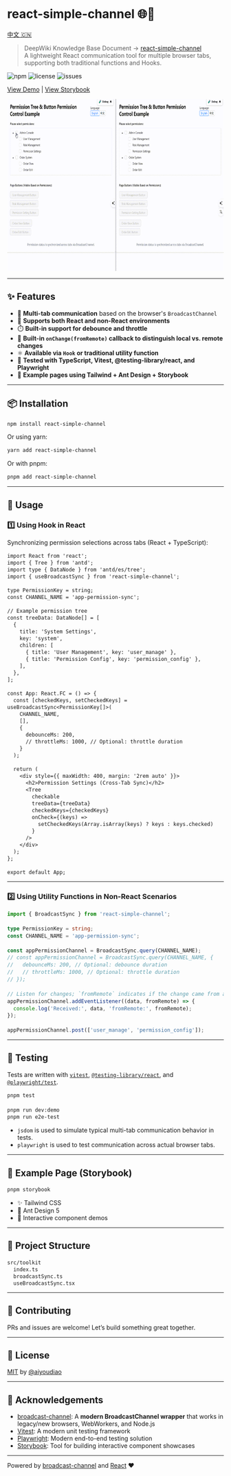 # react-simple-channel 🌐📡

[中文 🇨🇳](./README.zh-CN.md)

> DeepWiki Knowledge Base Document -> [react-simple-channel](https://deepwiki.com/aiyoudiao/react-simple-channel)  
> A lightweight React communication tool for multiple browser tabs, supporting both traditional functions and Hooks.

![npm](https://img.shields.io/npm/v/react-simple-channel?color=blue)
![license](https://img.shields.io/github/license/aiyoudiao/react-simple-channel)
![issues](https://img.shields.io/github/issues/aiyoudiao/react-simple-channel)

[View Demo](https://aiyoudiao.github.io/react-simple-channel/demo-dist/index.html)
|
[View Storybook](https://aiyoudiao.github.io/react-simple-channel/storybook-static/index.html)

<p align="center">
    <img src="./source/20250709-185347.gif" alt="Demo GIF" height="400px" >
</p>

---

## ✨ Features

- 📡 **Multi-tab communication** based on the browser's `BroadcastChannel`
- 🔧 **Supports both React and non-React environments**
- ⏱️ **Built-in support for debounce and throttle**
- 🧩 **Built-in `onChange(fromRemote)` callback to distinguish local vs. remote changes**
- ⚛️ **Available via `Hook` or traditional utility function**
- 🧪 **Tested with TypeScript, Vitest, @testing-library/react, and Playwright**
- 💅 **Example pages using Tailwind + Ant Design + Storybook**

---

## 📦 Installation

```bash
npm install react-simple-channel
````

Or using yarn:

```bash
yarn add react-simple-channel
```

Or with pnpm:

```bash
pnpm add react-simple-channel
```

---

## 🔧 Usage

### 1️⃣ Using Hook in React

Synchronizing permission selections across tabs (React + TypeScript):

```tsx
import React from 'react';
import { Tree } from 'antd';
import type { DataNode } from 'antd/es/tree';
import { useBroadcastSync } from 'react-simple-channel';

type PermissionKey = string;
const CHANNEL_NAME = 'app-permission-sync';

// Example permission tree
const treeData: DataNode[] = [
  {
    title: 'System Settings',
    key: 'system',
    children: [
      { title: 'User Management', key: 'user_manage' },
      { title: 'Permission Config', key: 'permission_config' },
    ],
  },
];

const App: React.FC = () => {
  const [checkedKeys, setCheckedKeys] = useBroadcastSync<PermissionKey[]>(
    CHANNEL_NAME,
    [],
    {
      debounceMs: 200,
      // throttleMs: 1000, // Optional: throttle duration
    }
  );

  return (
    <div style={{ maxWidth: 400, margin: '2rem auto' }}>
      <h2>Permission Settings (Cross-Tab Sync)</h2>
      <Tree
        checkable
        treeData={treeData}
        checkedKeys={checkedKeys}
        onCheck={(keys) =>
          setCheckedKeys(Array.isArray(keys) ? keys : keys.checked)
        }
      />
    </div>
  );
};

export default App;
```

---

### 2️⃣ Using Utility Functions in Non-React Scenarios

```ts
import { BroadcastSync } from 'react-simple-channel';

type PermissionKey = string;
const CHANNEL_NAME = 'app-permission-sync';

const appPermissionChannel = BroadcastSync.query(CHANNEL_NAME);
// const appPermissionChannel = BroadcastSync.query(CHANNEL_NAME, {
//   debounceMs: 200, // Optional: debounce duration
//   // throttleMs: 1000, // Optional: throttle duration
// });

// Listen for changes; `fromRemote` indicates if the change came from another tab
appPermissionChannel.addEventListener((data, fromRemote) => {
  console.log('Received:', data, 'fromRemote:', fromRemote);
});

appPermissionChannel.post(['user_manage', 'permission_config']);
```

---

## 🧪 Testing

Tests are written with [`vitest`](https://vitest.dev), [`@testing-library/react`](https://testing-library.com/), and [`@playwright/test`](https://playwright.dev/).

```bash
pnpm test

pnpm run dev:demo
pnpm run e2e-test
```

* `jsdom` is used to simulate typical multi-tab communication behavior in tests.
* `playwright` is used to test communication across actual browser tabs.

---

## 📘 Example Page (Storybook)

```bash
pnpm storybook
```

* ✨ Tailwind CSS
* 🎨 Ant Design 5
* 📖 Interactive component demos

---

## 📁 Project Structure

```
src/toolkit
  index.ts
  broadcastSync.ts
  useBroadcastSync.tsx
```

---

## 🤝 Contributing

PRs and issues are welcome! Let’s build something great together.

---

## 📄 License

[MIT](./LICENSE) by [@aiyoudiao](https://github.com/aiyoudiao)

---

## 💬 Acknowledgements

* [broadcast-channel](https://github.com/pubkey/broadcast-channel): A **modern BroadcastChannel wrapper** that works in legacy/new browsers, WebWorkers, and Node.js
* [Vitest](https://vitest.dev/): A modern unit testing framework
* [Playwright](https://playwright.dev/): Modern end-to-end testing solution
* [Storybook](https://storybook.js.org/): Tool for building interactive component showcases

---

Powered by [broadcast-channel](https://github.com/pubkey/broadcast-channel) and [React](https://reactjs.org/) ❤️
